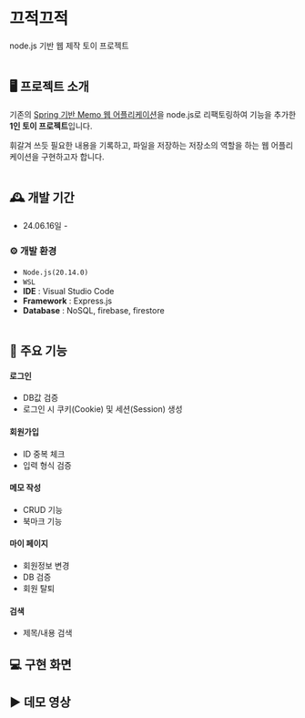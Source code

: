 # 끄적끄적
node.js 기반 웹 제작 토이 프로젝트
<br><br>

## 🖥️ 프로젝트 소개
기존의 [Spring 기반 Memo 웹 어플리케이션](https://github.com/JiyunJeong01/memo)을 node.js로 리팩토링하여 기능을 추가한 **1인 토이 프로젝트**입니다.

휘갈겨 쓰듯 필요한 내용을 기록하고, 파일을 저장하는 저장소의 역할을 하는 웹 어플리케이션을 구현하고자 합니다.
<br><br>

## 🕰️ 개발 기간
* 24.06.16일 - 

### ⚙️ 개발 환경
- `Node.js(20.14.0)`
- `WSL`
- **IDE** : Visual Studio Code
- **Framework** : Express.js
- **Database** : NoSQL, firebase, firestore
<br><br>

## 📌 주요 기능
#### 로그인 
- DB값 검증
- 로그인 시 쿠키(Cookie) 및 세션(Session) 생성
#### 회원가입 
- ID 중복 체크
- 입력 형식 검증
#### 메모 작성
- CRUD 기능
- 북마크 기능
#### 마이 페이지 
- 회원정보 변경
- DB 검증
- 회원 탈퇴
#### 검색
- 제목/내용 검색


## 💻 구현 화면

## ▶️ 데모 영상

